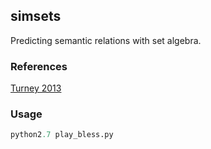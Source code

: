 ## simsets

Predicting semantic relations with set algebra.

### References

[Turney 2013](arxiv.org/pdf/1401.8269v1.pdf)

### Usage

```python
python2.7 play_bless.py
```

